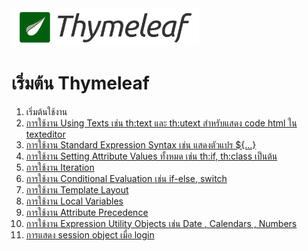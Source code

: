<img src="https://raw.githubusercontent.com/thymeleaf/thymeleaf-org/main/artwork/thymeleaf%202016/thymeleaf_logo_white.png" width="300"/>  

# เริ่มต้น Thymeleaf

<ol class="list-group">
		<li class="list-group-item"> <a th:href="@{/}"> เริ่มต้นใช้งาน </a></li>
		<li class="list-group-item"> <a href="https://www.thymeleaf.org/doc/tutorials/2.1/usingthymeleaf.html#using-texts">  การใช้งาน Using Texts  เช่น th:text และ th:utext สำหรับแสดง code html ใน texteditor  </a></li>
		<li class="list-group-item"> <a href="https://www.thymeleaf.org/doc/tutorials/2.1/usingthymeleaf.html#standard-expression-syntax"> การใช้งาน Standard Expression Syntax เช่น แสดงตัวแปร ${...}</a></li>
		<li class="list-group-item"> <a href="https://www.thymeleaf.org/doc/tutorials/2.1/usingthymeleaf.html#setting-attribute-values"> การใช้งาน Setting Attribute Values ทั้งหมด เช่น th:if, th:class เป็นต้น </a></li>
		<li class="list-group-item"> <a href="https://www.thymeleaf.org/doc/tutorials/2.1/usingthymeleaf.html#iteration"> การใช้งาน Iteration </a></li>
	<li class="list-group-item"> <a href="https://www.thymeleaf.org/doc/tutorials/2.1/usingthymeleaf.html#conditional-evaluation"> การใช้งาน Conditional Evaluation เช่น if-else, switch	 </a></li>
					<li class="list-group-item"> <a href="https://www.thymeleaf.org/doc/tutorials/2.1/usingthymeleaf.html#template-layout"> การใช้งาน Template Layout	 </a></li>
					<li class="list-group-item"> <a href="https://www.thymeleaf.org/doc/tutorials/2.1/usingthymeleaf.html#local-variables"> การใช้งาน Local Variables	 </a></li>
		<li class="list-group-item"> <a href="https://www.thymeleaf.org/doc/tutorials/2.1/usingthymeleaf.html#attribute-precedence"> การใช้งาน Attribute Precedence	 </a></li>
			<li class="list-group-item"> <a href="https://www.thymeleaf.org/doc/tutorials/2.1/usingthymeleaf.html#appendix-b-expression-utility-objects"> การใช้งาน Expression Utility Objects เช่น Date , Calendars , Numbers 	 </a></li>					
		<li class="list-group-item"><a href="https://www.thymeleaf.org/doc/tutorials/2.1/usingthymeleaf.html#web-context-namespaces-for-requestsession-attributes-etc."> การแสดง session object เมื่อ login  </a> </li>
</ol>

